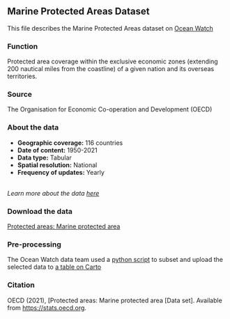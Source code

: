 ## Marine Protected Areas Dataset
This file describes the Marine Protected Areas dataset on [Ocean Watch](https://www.oceanwatchdata.org)

### Function
Protected area coverage within the exclusive economic zones (extending 200 nautical miles from the coastline) of a given nation and its overseas territories.

### Source
The Organisation for Economic Co-operation and Development (OECD)

### About the data
- **Geographic coverage:** 116 countries
- **Date of content:** 1950-2021
- **Data type:** Tabular
- **Spatial resolution:** National
- **Frequency of updates:** Yearly

<br/>*Learn more about the data [here](https://data.oecd.org/biodiver/protected-areas.htm)*

### Download the data
[Protected areas: Marine protected area](https://stats.oecd.org) 

### Pre-processing
The Ocean Watch data team used a [python script](ocn_023_rw1_marine_protection_processing.py) to subset and upload the selected data to [a table on Carto](https://resourcewatch.carto.com/u/wri-rw/dataset/ocn_023_rw1_marine_protection_edit)

### Citation
OECD (2021), [Protected areas: Marine protected area \[Data set]. Available from https://stats.oecd.org.
